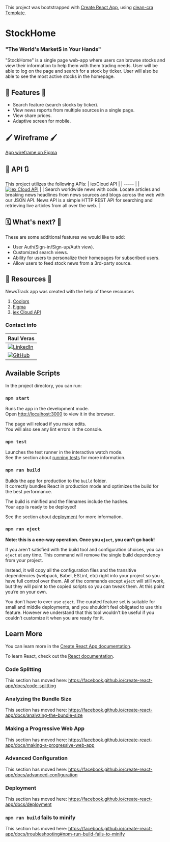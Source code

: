 This project was bootstrapped with [Create React App](https://github.com/facebook/create-react-app), using [clean-cra Template](https://github.com/JorgePasco1/cra-template-clean-cra).
# StockHome 

### "The World's Market$ in Your Hands"

"StockHome" is a single page web-app where users can browse stocks and view their information to help them with them trading needs. User will be able to log on the page and search for a stock by ticker. User will also be able to see the most active stocks in the homepage.


## 📌 Features 📌

- Search feature (search stocks by ticker).
- View news reports from multiple sources in a single page.
- View share prices.
- Adaptive screen for mobile.


## 🖌️ Wireframe 🖌️
[App wireframe on Figma](https://www.figma.com/)


## 🔄 API 🔃
This project utilizes the following APIs:
| iexCloud API | 
| ----- | 
| [![iex Cloud API](src/img/iexCloudLogo.png)](https://iexcloud.zendesk.com/hc/en-us/articles/1500012489741-How-to-Use-the-IEX-Cloud-API) | 
| Search worldwide news with code. Locate articles and breaking news headlines from news sources and blogs across the web with our JSON API. News API is a simple HTTP REST API for searching and retrieving live articles from all over the web. |  


## 🗓 What's next? 💭
These are some additional features we would like to add:
- User Auth(Sign-in/Sign-up/Auth view).
- Customized search views.
- Ability for users to personalize their homepages for subscribed users.
- Allow users to feed stock news from a 3rd-party source.
 


## 🔖 Resources 🔖
NewsTrack app was created with the help of these resources
1. [Coolors](https://coolors.co/)
2. [Figma](https://www.figma.com/community)
3. [iex Cloud API](https://iexcloud.zendesk.com/hc/en-us/articles/1500012489741-How-to-Use-the-IEX-Cloud-API)


### Contact info
| **Raul Veras** |
| ----- | 
| [![LinkedIn](src/img/logos/linkedin-logo.svg)](https://www.linkedin.com/in/verasraul/ "LinkedIn") |
|  [![GitHub](src/img/logos/github-logo.svg)](https://github.com/verasraul)  |

## Available Scripts

In the project directory, you can run:

### `npm start`

Runs the app in the development mode.<br />
Open [http://localhost:3000](http://localhost:3000) to view it in the browser.

The page will reload if you make edits.<br />
You will also see any lint errors in the console.

### `npm test`

Launches the test runner in the interactive watch mode.<br />
See the section about [running tests](https://facebook.github.io/create-react-app/docs/running-tests) for more information.

### `npm run build`

Builds the app for production to the `build` folder.<br />
It correctly bundles React in production mode and optimizes the build for the best performance.

The build is minified and the filenames include the hashes.<br />
Your app is ready to be deployed!

See the section about [deployment](https://facebook.github.io/create-react-app/docs/deployment) for more information.

### `npm run eject`

**Note: this is a one-way operation. Once you `eject`, you can’t go back!**

If you aren’t satisfied with the build tool and configuration choices, you can `eject` at any time. This command will remove the single build dependency from your project.

Instead, it will copy all the configuration files and the transitive dependencies (webpack, Babel, ESLint, etc) right into your project so you have full control over them. All of the commands except `eject` will still work, but they will point to the copied scripts so you can tweak them. At this point you’re on your own.

You don’t have to ever use `eject`. The curated feature set is suitable for small and middle deployments, and you shouldn’t feel obligated to use this feature. However we understand that this tool wouldn’t be useful if you couldn’t customize it when you are ready for it.

## Learn More

You can learn more in the [Create React App documentation](https://facebook.github.io/create-react-app/docs/getting-started).

To learn React, check out the [React documentation](https://reactjs.org/).

### Code Splitting

This section has moved here: https://facebook.github.io/create-react-app/docs/code-splitting

### Analyzing the Bundle Size

This section has moved here: https://facebook.github.io/create-react-app/docs/analyzing-the-bundle-size

### Making a Progressive Web App

This section has moved here: https://facebook.github.io/create-react-app/docs/making-a-progressive-web-app

### Advanced Configuration

This section has moved here: https://facebook.github.io/create-react-app/docs/advanced-configuration

### Deployment

This section has moved here: https://facebook.github.io/create-react-app/docs/deployment

### `npm run build` fails to minify

This section has moved here: https://facebook.github.io/create-react-app/docs/troubleshooting#npm-run-build-fails-to-minify
